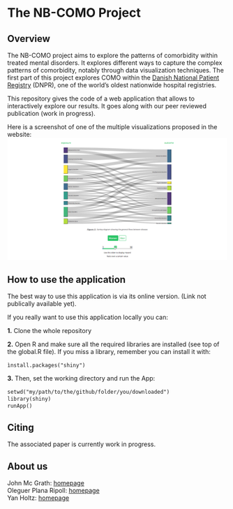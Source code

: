 The NB-COMO Project
===================



Overview
--------
The NB-COMO project aims to explore the patterns of comorbidity within treated mental disorders. It explores different ways to capture the complex patterns of comorbidity, notably through data visualization techniques. The first part of this project explores COMO within the [Danish National Patient Registry](https://www.ncbi.nlm.nih.gov/pmc/articles/PMC4655913/) (DNPR), one of the world’s oldest nationwide hospital registries.

This repository gives the code of a web application that allows to interactively explore our results. It goes along with our peer reviewed publication (work in progress).

Here is a screenshot of one of the multiple visualizations proposed in the website:
![fig1](www/Screen_Shot_ShinyCOMO.png)





How to use the application
--------
The best way to use this application is via its online version. (Link not publically available yet).

If you really want to use this application locally you can:

**1.** Clone the whole repository

**2.** Open R and make sure all the required libraries are installed (see top of the global.R file). If you miss a library, remember you can install it with:
```
ìnstall.packages("shiny")
```

**3.**
Then, set the working directory and run the App:
```
setwd("my/path/to/the/github/folder/you/downloaded")
library(shiny)
runApp()
```



Citing 
--------
The associated paper is currently work in progress. 



About us
--------

John Mc Grath: [homepage](http://researchers.uq.edu.au/researcher/6724)   
Oleguer Plana Ripoll: [homepage](https://www.researchgate.net/profile/Oleguer_Plana-Ripoll)  
Yan Holtz: [homepage](https://holtzyan.wordpress.com)  
  

